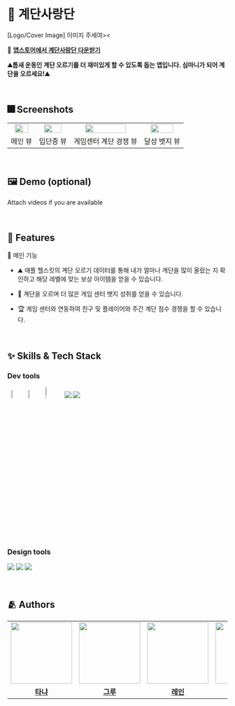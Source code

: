
# :iphone: 계단사랑단


[Logo/Cover Image]
이미지 주세여><

🔗 **[앱스토어에서 계단사랑단 다운받기](https://apps.apple.com/kr/app/%EA%B3%84%EB%8B%A8%EC%82%AC%EB%9E%91%EB%8B%A8/id6737301392)**
  
 **⛰️틈새 운동인 계단 오르기를 더 재미있게 할 수 있도록 돕는 앱입니다. 심마니가 되어 계단을 오르세요!⛰️**

<br />


## :fireworks: Screenshots

<table>
<tr>
    <td align="center"><img src="https://github.com/user-attachments/assets/7cd9ac9f-40a9-4f0f-a053-15c286178b19" width="80%" /></a></td>
    <td align="center"><img src="https://github.com/user-attachments/assets/53ccfb59-fe0b-4426-9a65-150af2bced25" width="80%" /></a></td>
    <td align="center"><img src="https://github.com/user-attachments/assets/eb70d3f7-3277-431b-81a0-f986bed24c16" width="80%" /></a></td>   
    <td align="center"><img src="https://github.com/user-attachments/assets/76e5e1cc-b858-4b5a-8a75-89ab34279656" width="80%" /></a></td>   
  </tr>
  <tr>
    <td align="center">메인 뷰</td>
    <td align="center">입단증 뷰</td>
    <td align="center">게임센터 계단 경쟁 뷰</td>
    <td align="center">달성 뱃지 뷰</td>
  </tr>
</table>
  
<br />

## :framed_picture: Demo (optional)

Attach videos if you are available

  

  
<br />

## :pushpin: Features

<summary>📌 메인 기능 </summary>

- ⛰️ 애플 헬스킷의 계단 오르기 데이터를 통해 내가 얼마나 계단을 많이 올랐는 지 확인하고 해당 레벨에 맞는 보상 아이템을 얻을 수 있습니다.

- 🪪 계단을 오르며 더 많은 게임 센터 뱃지 성취를 얻을 수 있습니다.

- 🏆 게임 센터와 연동하여 친구 및 플레이어와 주간 계단 점수 경쟁을 할 수 있습니다.


<br />


## :sparkles: Skills & Tech Stack

  
### Dev tools


<p> 
<img src="https://github.com/user-attachments/assets/074a9a41-89f7-442c-8b52-040677c2fadc" width= 7%/>

<img src="https://github.com/user-attachments/assets/04db964e-cb4f-4df3-aeb2-afc4abda9500" width=7%/>

<img src="https://img.shields.io/badge/Swift-FA7343?style=flat&logo=Swift&logoColor=white" width=8%/>

<img src="https://img.shields.io/badge/git-%23F05033.svg?style=for-the-badge&logo=git&logoColor=white">

<img src="https://img.shields.io/badge/github-%23121011.svg?style=for-the-badge&logo=github&logoColor=white">

</p>

<br />

### Design tools

  
<p>
<img src="https://img.shields.io/badge/Figma-F24E1E?style=for-the-badge&logo=Figma&logoColor=white"/>
<img src="https://img.shields.io/badge/Adobe Illustrator-FF9A00?style=for-the-badge&logo=Adobe Illustrator&logoColor=white"/>
<img src="https://img.shields.io/badge/Adobe Photoshop-31A8FF?style=for-the-badge&logo=Adobe Photoshop&logoColor=white"/>
</p>

  
<br />

## :people_hugging: Authors

 <table>
  <tr>
    <td align="center"><a href="https://github.com/Aurora-in-Wonderland"><img src="이미지" width="140px" /></a></td>
    <td align="center"><a href="https://github.com/ownage2"><img src="이미지" 
    width="140px" /></a></td>
    <td align="center"><a href="https://github.com/heexohee"><img src="https://user-images.githubusercontent.com/90495580/169259379-a913dd30-fa7f-4309-af30-9bd94c9608a6.png" width="140px" /></a></td>
     <td align="center"><a href="https://github.com/ownage2"><img src="이미지" 
    width="140px" /></a></td>
  </tr>
   <tr>
    <td align="center"><b><a href="https://github.com/Aurora-in-Wonderland">타냐</a></b></td>
    <td align="center"><b><a href="https://github.com/ownage2">그루</a></b></td>
    <td align="center"><b><a href="https://github.com/heexohee">레인</a></b></td>
    <td align="center"><b><a href="https://github.com/ownage2">샘</a></b></td>
  </tr>
</table>

